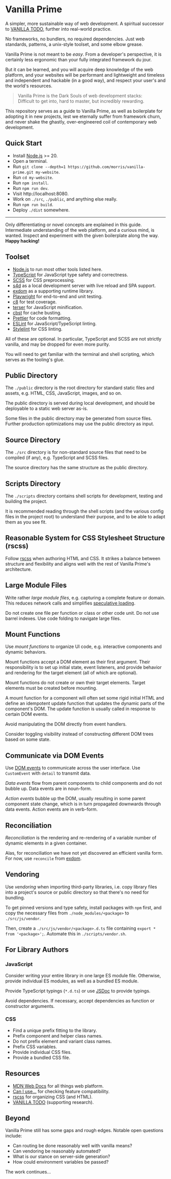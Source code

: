 # Vanilla Prime

A simpler, more sustainable way of web development. A spiritual successor to [VANILLA TODO](https://github.com/morris/vanilla-todo), further into real-world practice.

No frameworks, no bundlers, no required dependencies.
Just web standards, patterns, a unix-style toolset, and some elbow grease.

Vanilla Prime is not meant to be _easy_.
From a developer's perspective,
it is certainly less ergonomic than your fully integrated framework du jour.

But it can be learned,
and you will acquire deep knowledge of the web platform,
and your websites will be performant
and lightweight
and timeless
and independent
and hackable (in a good way),
and respect your user's and the world's resources.

> Vanilla Prime is the Dark Souls of web development stacks:<br>
> Difficult to get into, hard to master, but incredibly rewarding.

This repository serves as a guide to Vanilla Prime,
as well as boilerplate for adopting it in new projects,
lest we eternally suffer from framework churn,
and never shake the ghastly, over-engineered coil
of contemporary web development.

## Quick Start

- Install [Node.js](https://nodejs.org/) >= 20.
- Open a terminal.
- Run `git clone --depth=1 https://github.com/morris/vanilla-prime.git my-website`.
- Run `cd my-website`.
- Run `npm install`.
- Run `npm run dev`.
- Visit http://localhost:8080.
- Work on `./src`, `./public`, and anything else really.
- Run `npm run build`.
- Deploy `./dist` somewhere.

---

Only differentiating or novel concepts are explained in this guide.
Intermediate understanding of the web platform, and a curious mind, is wanted.
Inspect and experiment with the given boilerplate along the way.
**Happy hacking!**

## Toolset

- [Node.js](https://nodejs.org/) to run most other tools listed here.
- [TypeScript](https://www.typescriptlang.org/) for JavaScript type safety and correctness.
- [SCSS](https://sass-lang.com/) for CSS preprocessing.
- [s4d](https://github.com/morris/s4d) as a local development server with live reload and SPA support.
- [exdom](https://github.com/morris/exdom) as a supporting runtime library.
- [Playwright](https://playwright.dev/) for end-to-end and unit testing.
- [c8](https://github.com/bcoe/c8) for test coverage.
- [terser](https://terser.org/) for JavaScript minification.
- [cbst](https://github.com/morris/cbst) for cache busting.
- [Prettier](https://prettier.io/) for code formatting.
- [ESLint](https://eslint.org/) for JavaScript/TypeScript linting.
- [Stylelint](https://stylelint.io/) for CSS linting.

All of these are optional.
In particular, TypeScript and SCSS are not strictly vanilla,
and may be dropped for even more purity.

You will need to get familiar with the terminal and shell scripting,
which serves as the tooling's glue.

## Public Directory

The `./public` directory is the root directory for standard static files and assets,
e.g. HTML, CSS, JavaScript, images, and so on.

The public directory is served during local development,
and should be deployable to a static web server as-is.

Some files in the public directory may be generated from source files.
Further production optimizations may use the public directory as input.

## Source Directory

The `./src` directory is for non-standard source files that need to be compiled (if any),
e.g. TypeScript and SCSS files.

The source directory has the same structure as the public directory.

## Scripts Directory

The `./scripts` directory contains shell scripts for development, testing and
building the project.

It is recommended reading through the shell scripts
(and the various config files in the project root)
to understand their purpose, and to be able to adapt them as you see fit.

## Reasonable System for CSS Stylesheet Structure (rscss)

Follow [rscss](https://rstacruz.github.io/rscss/) when authoring HTML and CSS.
It strikes a balance between structure and flexibility and aligns
well with the rest of Vanilla Prime's architecture.

## Large Module Files

Write rather _large module files_, e.g. capturing a complete feature or domain.
This reduces network calls and simplifies
[speculative loading](https://developer.mozilla.org/en-US/docs/Web/Performance/Speculative_loading).

Do not create one file per function or class or other code unit.
Do not use barrel indexes.
Use code folding to navigate large files.

## Mount Functions

Use _mount functions_ to organize UI code,
e.g. interactive components and dynamic behaviors.

Mount functions accept a DOM element as their first argument.
Their responsibility is to set up initial state, event listeners, and provide behavior
and rendering for the target element (all of which are optional).

Mount functions do not create or own their target elements.
Target elements must be created before mounting.

A mount function for a component will often set some rigid initial HTML
and define an idempotent update function
that updates the dynamic parts of the component's DOM.
The update function is usually called in response to certain DOM events.

Avoid manipulating the DOM directly from event handlers.

Consider toggling visibility
instead of constructing different DOM trees based on some state.

## Communicate via DOM Events

Use [DOM events](https://developer.mozilla.org/en-US/docs/Web/Events/Creating_and_triggering_events)
to communicate across the user interface.
Use `CustomEvent` with `detail` to transmit data.

_Data events_ flow from parent components to child components
and do not bubble up.
Data events are in noun-form.

_Action events_ bubble up the DOM,
usually resulting in some parent component state change,
which is in turn propagated downwards through data events.
Action events are in verb-form.

## Reconciliation

_Reconciliation_ is the rendering and re-rendering of a variable number of
dynamic elements in a given container.

Alas, for reconciliation we have not yet discovered an efficient vanilla form.
For now, use `reconcile` from [exdom](https://github.com/morris/exdom).

## Vendoring

Use _vendoring_ when importing third-party libraries,
i.e. copy library files into a project's source or public directory
so that there's no need for bundling.

To get pinned versions and type safety, install packages with `npm` first,
and copy the necessary files from `./node_modules/<package>` to `./src/js/vendor`.

Then, create a `./src/js/vendor/<package>.d.ts` file containing `export * from '<package>';`.
Automate this in `./scripts/vendor.sh`.

## For Library Authors

### JavaScript

Consider writing your entire library in one large ES module file.
Otherwise, provide individual ES modules, as well as a bundled ES module.

Provide TypeScript typings (`*.d.ts`) or use [JSDoc](https://jsdoc.app/)
to provide typings.

Avoid dependencies. If necessary, accept dependencies as function or constructor arguments.

### CSS

- Find a unique prefix fitting to the library.
- Prefix component and helper class names.
- Do not prefix element and variant class names.
- Prefix CSS variables.
- Provide individual CSS files.
- Provide a bundled CSS file.

## Resources

- [MDN Web Docs](https://developer.mozilla.org/) for all things web platform.
- [Can I use...](https://caniuse.com) for checking feature compatibility.
- [rscss](https://rstacruz.github.io/rscss/) for organizing CSS (and HTML).
- [VANILLA TODO](https://github.com/morris/vanilla-todo) (supporting research).

## Beyond

Vanilla Prime still has some gaps and rough edges.
Notable open questions include:

- Can routing be done reasonably well with vanilla means?
- Can vendoring be reasonably automated?
- What is our stance on server-side generation?
- How could environment variables be passed?

The work continues...

